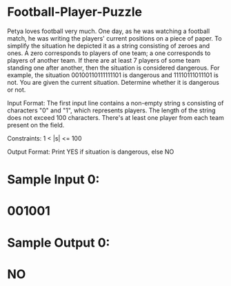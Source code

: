 # Football-Player-Puzzle
Petya loves football very much. One day, as he was watching a football match, he was writing the players' current positions on a piece of paper. To simplify the situation he depicted it as a string consisting of zeroes and ones. A zero corresponds to players of one team; a one corresponds to players of another team. If there are at least 7 players of some team standing one after another, then the situation is considered dangerous. For example, the situation 00100110111111101 is dangerous and 11110111011101 is not. You are given the current situation. Determine whether it is dangerous or not.

Input Format:
The first input line contains a non-empty string s consisting of characters "0" and "1", which represents players. The length of the string does not exceed 100 characters. There's at least one player from each team present on the field.

Constraints: 
1 < |s| <= 100

Output Format: 
Print YES if situation is dangerous, else NO

# Sample Input 0:
# 001001
# Sample Output 0:
# NO
